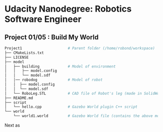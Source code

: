 # Udacity Nanodegree: Robotics Software Engineer
## Project 01/05 : Build My World


```bash
Project1                     # Parent folder (/home/robond/workspace)
├── CMakeLists.txt                
├── LICENSE
├── model                          
│   ├── building             # Model of environment
│   │   ├── model.config
│   │   └── model.sdf
│   │── robodog              # Model of robot
│   │  ├── model.config
│   │  └── model.sdf
│   └── RoboLeg.STL          # CAD file of Robot's leg (made in SolidWorks)  
├── README.md 
├── script
│   └── hello.cpp            # Gazebo World plugin C++ script
└── world
    └── world1.world         # Gazebo World file (contains the above models) 
```

Next as
